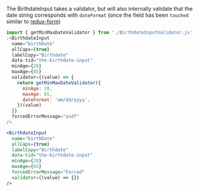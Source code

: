 The BirthdateInput takes a validator, but will also internally validate that the
date string corresponds with `dateFormat` (once the field has been `touched` similar
to [redux-form](https://redux-form.com/8.2.2/docs/api/field.md/#2-a-stateless-function))

```jsx
import { getMinMaxDateValidator } from './BirthdateInputValidator.js'
;<BirthdateInput
  name="birthDate"
  allCaps={true}
  labelCopy="Birthdate"
  data-tid="the-birthdate-input"
  minAge={20}
  maxAge={65}
  validator={(value) => {
    return getMinMaxDateValidator({
      minAge: 20,
      maxAge: 65,
      dateFormat: 'mm/dd/yyyy',
    })(value)
  }}
  forcedErrorMessage="asdf"
/>
```

```jsx
<BirthdateInput
  name="birthDate"
  allCaps={true}
  labelCopy="Birthdate"
  data-tid="the-birthdate-input"
  minAge={20}
  maxAge={65}
  forcedErrorMessage="Forced"
  validator={(value) => {}}
/>
```
